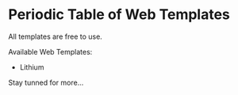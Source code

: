 Periodic Table of Web Templates
========

All templates are free to use.


Available Web Templates:

* Lithium


Stay tunned for more...
